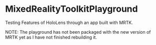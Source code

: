 # MixedRealityToolkitPlayground
Testing Features of HoloLens through an app built with MRTK.

NOTE: The playground has not been packaged with the new version of MRTK yet as I have not finished rebuilding it.

